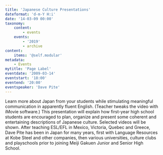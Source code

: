 ```yaml
---
title: 'Japanese Culture Presentations'
dateformat: 'd-m-Y H:i'
date: '14-03-09 00:00'
taxonomy:
    content:
        - events
    events:
        - '2019'
        - archive
content:
    items: '@self.modular'
metadata:
    - Events
mytitle: 'Page Label'
eventdate: '2009-03-14'
eventstart: '18:00'
eventend: '20:00'
eventspeaker: 'Dave Pite'
---
```


Learn more about Japan from your students while stimulating meaningful communication in apparently fluent English.  (Teacher tweaks the video with iMovie software.)  This presentation will explain how first-year high school students are encouraged to plan, organize and present some coherent and entertaining descriptions of Japanese culture.  Selected videos will be shown.
After teaching ESL/EFL in Mexico, Victoria, Quebec and Greece, Dave Pite has been in Japan for many years, first with Language Resources at Kobe Steel and other companies, then various universities, culture clubs and playschools prior to joining Meiji Gakuen Junior and Senior High School.

